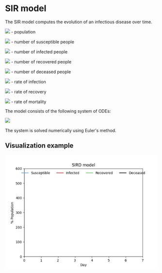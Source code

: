 # SIR model

The SIR model computes the evolution of an infectious disease over time.

![](https://render.githubusercontent.com/render/math?math=N) - population

![](https://render.githubusercontent.com/render/math?math=S(t)) - number of susceptible people

![](https://render.githubusercontent.com/render/math?math=I(t)) - number of infected people

![](https://render.githubusercontent.com/render/math?math=S(t)) - number of recovered people

![](https://render.githubusercontent.com/render/math?math=D(t)) - number of deceased people

![](https://render.githubusercontent.com/render/math?math=\beta) - rate of infection

![](https://render.githubusercontent.com/render/math?math=\gamma) - rate of recovery

![](https://render.githubusercontent.com/render/math?math=\mu) - rate of mortality

The model consists of the following system of ODEs:

![](https://wikimedia.org/api/rest_v1/media/math/render/svg/1211c5146940bacb8a0df97780330a2599eb4625)

The system is solved numerically using Euler's method.

## Visualization example

![](anim.gif)
